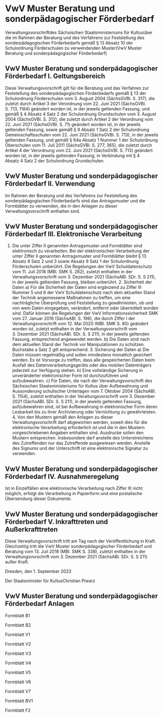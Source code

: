 # VwV Muster Beratung und sonderpädagogischer Förderbedarf

Verwaltungsvorschriftdes Sächsischen Staatsministeriums für Kultusüber die im Rahmen der Beratung und des Verfahrens zur Feststellung des sonderpädagogischen Förderbedarfs gemäß § 13 Absatz 10 der Schulordnung Förderschulen zu verwendenden Muster(VwV Muster Beratung und sonderpädagogischer Förderbedarf)

## VwV Muster Beratung und sonderpädagogischer Förderbedarf I. Geltungsbereich

Diese Verwaltungsvorschrift gilt für die Beratung und das Verfahren zur Feststellung des sonderpädagogischen Förderbedarfs gemäß § 13 der Schulordnung Förderschulen vom 3. August 2004 (SächsGVBl. S. 317), die zuletzt durch Artikel 3 der Verordnung vom 22. Juni 2021 (SächsGVBl. S. 713, 1184) geändert worden ist, in der jeweils geltenden Fassung, und gemäß § 4 Absatz 4 Satz 2 der Schulordnung Grundschulen vom 3. August 2004 (SächsGVBl. S. 312), die zuletzt durch Artikel 2 der Verordnung vom 22. Juni 2021 (SächsGVBl. S. 71) geändert worden ist, in der jeweils geltenden Fassung, sowie gemäß § 9 Absatz 1 Satz 2 der Schulordnung Gemeinschaftsschulen vom 22. Juni 2021 (SächsGVBl. S. 713), in der jeweils geltenden Fassung, und gemäß § 64a Absatz 1 Nummer 1 der Schulordnung Oberschulen vom 11. Juli 2011 (SächsGVBl. S. 277, 365), die zuletzt durch Artikel 4 der Verordnung vom 22. Juni 2021 (SächsGVBl. S. 713) geändert worden ist, in der jeweils geltenden Fassung, in Verbindung mit § 4 Absatz 4 Satz 2 der Schulordnung Grundschulen.


## VwV Muster Beratung und sonderpädagogischer Förderbedarf II. Verwendung

Im Rahmen der Beratung und des Verfahrens zur Feststellung des sonderpädagogischen Förderbedarfs sind das Antragsmuster und die Formblätter zu verwenden, die in den Anlagen zu dieser Verwaltungsvorschrift enthalten sind.


## VwV Muster Beratung und sonderpädagogischer Förderbedarf III. Elektronische Verarbeitung

1. Die unter Ziffer II genannten Antragsmuster und Formblätter sind elektronisch zu verarbeiten. Bei der elektronischen Verarbeitung der unter Ziffer II genannten Antragsmuster und Formblätter bleibt § 13 Absatz 8 Satz 2 und 3 sowie Absatz 9 Satz 1 der Schulordnung Förderschulen unberührt. Die Regelungen der VwV Schuldatenschutz vom 11. Juli 2018 (MBl. SMK S. 282), zuletzt enthalten in der Verwaltungsvorschrift vom 3. Dezember 2021 (SächsABl. SDr. S. S 211), in der jeweils geltenden Fassung, bleiben unberührt. 2. Sicherheit der Daten a) Für die Sicherheit der Daten sind ergänzend zu Ziffer III Nummer 5 und 6 der VwV Schuldatenschutz nach dem aktuellen Stand der Technik angemessene Maßnahmen zu treffen, um eine nachträgliche Überprüfung und Feststellung zu gewährleisten, ob und von wem Daten eingegeben, verändert, entfernt oder übermittelt worden sind. Dafür können die Regelungen der VwV Informationssicherheit SMK vom 27. Januar 2016 (SächsABl. S. 196), die durch Ziffer I der Verwaltungsvorschrift vom 12. Mai 2020 (MBl. SMK S. 80) geändert worden ist, zuletzt enthalten in der Verwaltungsvorschrift vom 3. Dezember 2021 (SächsABl. SDr. S. S 211), in der jeweils geltenden Fassung, entsprechend angewendet werden. b) Die Daten sind nach dem aktuellen Stand der Technik vor Manipulationen zu schützen. Buchstabe a Satz 2 gilt entsprechend. 3. Sicherung der Daten a) Die Daten müssen regelmäßig und sollen mindestens monatlich gesichert werden. Es ist Vorsorge zu treffen, dass alle gespeicherten Daten beim Ausfall des Datenverarbeitungsgeräts oder des mobilen Datenträgers jederzeit zur Verfügung stehen. b) Eine vollständige Sicherung in unveränderter elektronischer Form ist durchzuführen und aufzubewahren. c) Für Daten, die nach der Verwaltungsvorschrift des Sächsischen Staatsministeriums für Kultus über Aufbewahrung und Aussonderung schulischer Unterlagen vom 7. Oktober 2004 (SächsABl. S. 1154), zuletzt enthalten in der Veraltungsvorschrift vom 3. Dezember 2021 (SächsABl. SDr. S. S 211), in der jeweils geltenden Fassung, aufzubewahren sind, ist bei Aufbewahrung in elektronischer Form deren Lesbarkeit bis zu ihrer Archivierung oder Vernichtung zu gewährleisten. 4. Von den Mustern gemäß den Anlagen zu dieser Verwaltungsvorschrift darf abgewichen werden, soweit dies für die elektronische Verarbeitung erforderlich ist und die in den Mustern vorgeschriebenen Angaben enthalten sind. Ausdrucke sollen den Mustern entsprechen. Insbesondere darf anstelle des Unterstreichens des Zutreffenden nur das Zutreffende ausgewiesen werden. Anstelle des Signums und der Unterschrift ist eine elektronische Signatur zu verwenden. 
## VwV Muster Beratung und sonderpädagogischer Förderbedarf IV. Ausnahmeregelung

Ist in Einzelfällen eine elektronische Verarbeitung nach Ziffer III nicht möglich, erfolgt die Verarbeitung in Papierform und eine postalische Übersendung dieser Dokumente.


## VwV Muster Beratung und sonderpädagogischer Förderbedarf V. Inkrafttreten und Außerkrafttreten

Diese Verwaltungsvorschrift tritt am Tag nach der Veröffentlichung in Kraft. Gleichzeitig tritt die VwV Muster sonderpädagogischer Förderbedarf und Beratung vom 13. Juli 2018 (MBl. SMK S. 338), zuletzt enthalten in der Verwaltungsvorschrift vom 3. Dezember 2021 (SächsABl. SDr. S. S 211) außer Kraft.

Dresden, den 1. September 2023

Der Staatsminister für KultusChristian Piwarz


## VwV Muster Beratung und sonderpädagogischer Förderbedarf Anlagen

Formblatt B1

Formblatt B2

Formblatt V1

Formblatt V2

Formblatt V3

Formblatt V4

Formblatt V5

Formblatt V6

Formblatt V7

Formblatt BV1

Formblatt F2

